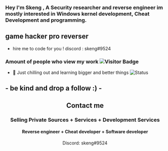 ### Hey I'm Skeng , A Security researcher and reverse engineer im mostly interested in Windows kernel development, Cheat Development and programming. 


## game hacker pro reverser
- hire me to code for you ! discord : skeng#9524
### Amount of people who view my work ![Visitor Badge](https://visitor-badge.laobi.icu/badge?page_id=DefaultO.DefaultO)
- 🔭 Just chilling out and learning bigger and better things
![Status](https://github-readme-stats.vercel.app/api?username=Skengdoo&show_icons=true&hide_border=true&count_private=true&theme=buefy)



## - be kind and drop a follow :) -


<h2 align="center">Contact me</h2>
<h3 align="center">Selling Private Sources + Services + Development Services </h3>
<h4 align="center">Reverse engineer + Cheat developer + Software developer</h4>
<p align="center">Discord: skeng#9524</p>


</pre><br>



